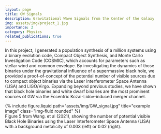 ```yaml
---
layout: page
title: GW Signals
description: Gravitational Wave Signals from the Center of the Galaxy
img: assets/img/project_1.jpg
importance: 2
category: Physics
related_publications: true
---
```


In this project, I generated a population synthesis of a million systems using a binary evolution code, Compact Object Synthesis, and Monte Carlo Investigation Code (COSMIC), which accounts for parameters such as stellar wind and common envelope.  By investigating the dynamics of those binaries under the gravitational influence of a supermassive black hole, we provided a proof-of-concept of the potential number of visible sources due to compact object binaries via the Laser Interferometer Space Antenna (LISA) and LIGO/Virgo. Expanding beyond previous studies, we have shown that black hole binaries and white dwarf binaries are the most prominent sources of GW via the Eccentric Kozai-Lidov-induced merger channel.

<div class="row justify-content-center">
    <div class="col-sm-8 mt-3 mt-md-0">
        {% include figure.liquid path="assets/img/GW_signal.jpg" title="example image" class="img-fluid rounded" %}
    </div>
</div>
<div class="caption">
    Figure 5 from Wang. et al (2021), showing the number of potential visible Black Hole Binaries using the Laser Interferometer Space Antenna (LISA) with a background metalicity of 0.003 (left) or 0.02 (right).
</div>
